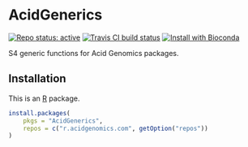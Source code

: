 # AcidGenerics

[![Repo status: active](https://www.repostatus.org/badges/latest/active.svg)](https://www.repostatus.org/#active)
[![Travis CI build status](https://travis-ci.com/acidgenomics/AcidGenerics.svg?branch=master)](https://travis-ci.com/acidgenomics/AcidGenerics)
[![Install with Bioconda](https://img.shields.io/badge/install%20with-bioconda-brightgreen.svg?style=flat)](http://bioconda.github.io/recipes/r-acidgenerics/README.html)

S4 generic functions for Acid Genomics packages.

## Installation

This is an [R][] package.

```r
install.packages(
    pkgs = "AcidGenerics",
    repos = c("r.acidgenomics.com", getOption("repos"))
)
```

[r]: https://www.r-project.org/
